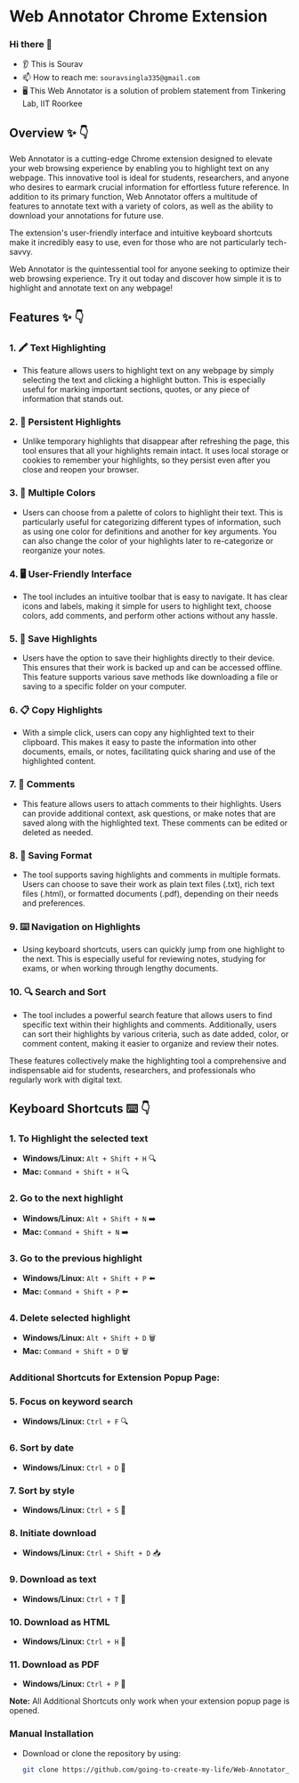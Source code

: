 # Web Annotator Chrome Extension

### Hi there 👋 
* 👂 This is Sourav 
* 📫 How to reach me: `souravsingla335@gmail.com` 
* 🖥️ This Web Annotator is a solution of problem statement from Tinkering Lab, IIT Roorkee

## Overview ✨ 👇
Web Annotator is a cutting-edge Chrome extension designed to elevate your web browsing experience by enabling you to highlight text on any webpage. This innovative tool is ideal for students, researchers, and anyone who desires to earmark crucial information for effortless future reference. In addition to its primary function, Web Annotator offers a multitude of features to annotate text with a variety of colors, as well as the ability to download your annotations for future use.

The extension's user-friendly interface and intuitive keyboard shortcuts make it incredibly easy to use, even for those who are not particularly tech-savvy.

Web Annotator is the quintessential tool for anyone seeking to optimize their web browsing experience. Try it out today and discover how simple it is to highlight and annotate text on any webpage!

## Features ✨ 👇

### 1. 🖍️ Text Highlighting
- This feature allows users to highlight text on any webpage by simply selecting the text and clicking a highlight button. This is especially useful for marking important sections, quotes, or any piece of information that stands out.

### 2. 🔄 Persistent Highlights
- Unlike temporary highlights that disappear after refreshing the page, this tool ensures that all your highlights remain intact. It uses local storage or cookies to remember your highlights, so they persist even after you close and reopen your browser.

### 3. 🎨 Multiple Colors
- Users can choose from a palette of colors to highlight their text. This is particularly useful for categorizing different types of information, such as using one color for definitions and another for key arguments. You can also change the color of your highlights later to re-categorize or reorganize your notes.

### 4. 🖥️ User-Friendly Interface
- The tool includes an intuitive toolbar that is easy to navigate. It has clear icons and labels, making it simple for users to highlight text, choose colors, add comments, and perform other actions without any hassle.

### 5. 💾 Save Highlights
- Users have the option to save their highlights directly to their device. This ensures that their work is backed up and can be accessed offline. This feature supports various save methods like downloading a file or saving to a specific folder on your computer.

### 6. 📋 Copy Highlights
- With a simple click, users can copy any highlighted text to their clipboard. This makes it easy to paste the information into other documents, emails, or notes, facilitating quick sharing and use of the highlighted content.

### 7. 💬 Comments
- This feature allows users to attach comments to their highlights. Users can provide additional context, ask questions, or make notes that are saved along with the highlighted text. These comments can be edited or deleted as needed.

### 8. 📂 Saving Format
- The tool supports saving highlights and comments in multiple formats. Users can choose to save their work as plain text files (.txt), rich text files (.html), or formatted documents (.pdf), depending on their needs and preferences.

### 9. ⌨️ Navigation on Highlights
- Using keyboard shortcuts, users can quickly jump from one highlight to the next. This is especially useful for reviewing notes, studying for exams, or when working through lengthy documents.

### 10. 🔍 Search and Sort
- The tool includes a powerful search feature that allows users to find specific text within their highlights and comments. Additionally, users can sort their highlights by various criteria, such as date added, color, or comment content, making it easier to organize and review their notes.

These features collectively make the highlighting tool a comprehensive and indispensable aid for students, researchers, and professionals who regularly work with digital text.

## Keyboard Shortcuts ⌨️ 👇

### 1. To Highlight the selected text
- **Windows/Linux:** `Alt + Shift + H`  🔍
- **Mac:** `Command + Shift + H`  🔍

### 2. Go to the next highlight
- **Windows/Linux:** `Alt + Shift + N`  ➡️
- **Mac:** `Command + Shift + N`  ➡️

### 3. Go to the previous highlight
- **Windows/Linux:** `Alt + Shift + P`  ⬅️
- **Mac:** `Command + Shift + P`  ⬅️

### 4. Delete selected highlight
- **Windows/Linux:** `Alt + Shift + D`  🗑️
- **Mac:** `Command + Shift + D`  🗑️

### Additional Shortcuts for Extension Popup Page:

### 5. Focus on keyword search
- **Windows/Linux:** `Ctrl + F`  🔍

### 6. Sort by date
- **Windows/Linux:** `Ctrl + D`  📅

### 7. Sort by style
- **Windows/Linux:** `Ctrl + S`  🎨

### 8. Initiate download
- **Windows/Linux:** `Ctrl + Shift + D`  📥

### 9. Download as text
- **Windows/Linux:** `Ctrl + T`  📄

### 10. Download as HTML
- **Windows/Linux:** `Ctrl + H`  📄

### 11. Download as PDF
- **Windows/Linux:** `Ctrl + P`  📄

**Note:** All Additional Shortcuts only work when your extension popup page is opened. 

### Manual Installation
- Download or clone the repository by using:
    ```bash
   git clone https://github.com/going-to-create-my-life/Web-Annotator_Chrome-extension.git
    ```
